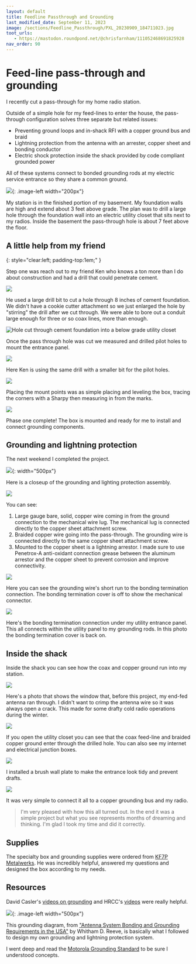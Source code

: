 ```yaml
---
layout: default
title: Feedline Passthrough and Grounding
last_modified_date: September 11, 2023
image: /sections/Feedline_Passthrough/PXL_20230909_184711023.jpg
toot_urls:
   - https://mastodon.roundpond.net/@chrisfarnham/111052468691825928
nav_order: 90
---
```


# Feed-line pass-through and grounding

I recently cut a pass-through for my home radio station. 

Outside of a simple hole for my feed-lines to enter the house, the pass-through
configuration solves three separate but related issues:
 - Preventing ground loops and in-shack RFI with a copper ground bus and braid
 - Lightning protection from the antenna with an arrester, copper sheet and bonding conductor
 - Electric shock protection inside the shack provided by code compliant grounded power

 All of these systems connect to bonded grounding rods at my electric service entrance so they share
 a common ground.

![](PXL_20230909_184711023.jpg){: .image-left width="200px"}


My station is in the finished portion of my basement. My foundation walls
are high and extend about 3 feet above grade. The plan was to drill a large hole through
the foundation wall into an electric utility closet that sits next to my radios. Inside
the basement the pass-through hole is about 7 feet above the floor.


## A little help from my friend
{: style="clear:left; padding-top:1em;" }

Step one was reach out to my friend Ken who knows a ton more than I do about construction and 
had a drill that could penetrate cement.

![](PXL_20230827_165810782.jpg)

He used a large drill bit to cut a hole through 8 inches of cement foundation. We didn't have a cookie
cutter attachment so we just enlarged the hole by "stirring" the drill after we cut through. We were able
to bore out a conduit large enough for three or so coax lines, more than enough.

![Hole cut through cement foundation into a below grade utility closet](PXL_20230909_142122257.jpg)

Once the pass through hole was cut we measured and drilled pilot holes to mount the entrance panel.

![](PXL_20230827_165749606.jpg)

Here Ken is using the same drill with a smaller bit for the pilot holes.

![](PXL_20230827_165854431.jpg)

Placing the mount points was as simple placing and leveling the box, tracing the corners with a Sharpy then
measuring in from the marks.

![](PXL_20230827_193837406.jpg)

Phase one complete! The box is mounted and ready for me to install and connect grounding components.

## Grounding and lightning protection

The next weekend I completed the project. 

![](PXL_20230909_184711023.jpg){: width="500px"}

Here is a closeup of the grounding and lighting protection assembly.

![](PXL_20230909_184711023_closeup.jpg)

You can see:

 1. Large gauge bare, solid, copper wire coming in from the ground connection to the mechanical wire lug. The mechanical
    lug is connected directly to the copper sheet attachment screw.
 1. Braided copper wire going into the pass-through. The grounding wire is connected directly to the same 
    copper sheet attachment screw.
 1. Mounted to the copper sheet is a lightning arrestor. I made sure to use Penetrox-A anti-oxidant 
    connection grease between the aluminum arrestor and the copper sheet to prevent corrosion and improve connectivity.

![](PXL_20230911_162727994.jpg)

Here you can see the grounding wire's short run to the bonding termination connection. The bonding termination cover
is off to show the mechanical connector.

![](PXL_20230911_162814713.jpg)

Here's the bonding termination connection under my utility entrance panel. This all connects within the utility panel
to my grounding rods. In this photo the bonding termination cover is back on.

## Inside the shack

Inside the shack you can see how the coax and copper ground run into my station.

![](PXL_20230909_142114261.jpg)

Here's a photo that shows the window that, before this project, my end-fed antenna ran through. I
didn't want to crimp the antenna wire so it was always open a crack. This made for 
some drafty cold radio operations during the winter.

![](PXL_20230909_163348276.jpg)

If you open the utility closet you can see that the coax feed-line and braided copper ground enter through 
the drilled hole. You can also see my internet and electrical junction boxes.

![](PXL_20230909_142114261_closeup_brushbox.jpg)

I installed a brush wall plate to make the entrance look tidy and prevent drafts.

![](PXL_20230909_163331886.jpg)

It was very simple to connect it all to a copper grounding bus and my radio.

> I'm very pleased with how this all turned out. In the end it was a simple project but what you see represents
> months of dreaming and thinking. I'm glad I took my time and did it correctly.

## Supplies

The specialty box and grounding supplies were ordered from [KF7P Metalwerks](https://www.kf7p.com/KF7P/Welcome.html). He was 
incredibly helpful, answered my questions and designed the box according to my needs.

## Resources

David Casler's [videos on grounding](https://youtu.be/Luy8XP8O390) and HRCC's [videos](https://www.youtube.com/watch?v=ALEkdOcnREs) were really helpful.

![](GroundingDiagram.png){: .image-left width="500px"}

This grounding diagram, from ["Antenna System Bonding and Grounding Requirements in the USA"](https://reeve.com/Documents/Articles%20Papers/Reeve_AntennaSystemGroundingRequirements.pdf) by Whitham D. Reeve, is basically what I followed to 
design my own grounding and lightning protection system.

I went deep and read the [Motorola Grounding Standard](https://wiki.w9cr.net/images/1/14/Motorola-Standards-and-Guidelines-for-Communication-Sites-R56-Manual_68P81089E50-B.pdf) to be sure I understood concepts.




